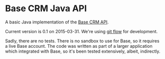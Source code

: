 # Base CRM Java API

A basic Java implementation of the [Base CRM API](https://dev.futuresimple.com/api).

Current version is 0.1 on 2015-03-31. We're using [git flow](http://nvie.com/posts/a-successful-git-branching-model/)
for development.

Sadly, there are no tests.  There is no sandbox to use for Base, so it requires a live Base account.  The code was
written as part of a larger application which integrated with Base, so it's been tested extensively, albeit, indirectly.
